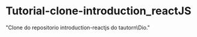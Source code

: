 # Tutorial-clone-introduction_reactJS

 "Clone do repositorio introduction-reactjs do tautorn\Dio."
